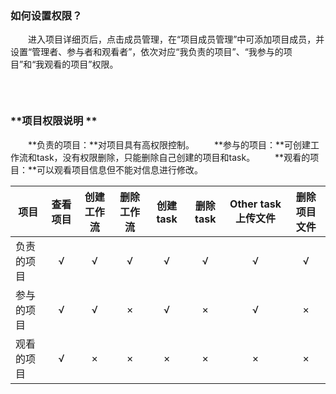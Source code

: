 ###  **如何设置权限？**
　　进入项目详细页后，点击成员管理，在“项目成员管理”中可添加项目成员，并设置“管理者、参与者和观看者”，依次对应“我负责的项目”、“我参与的项目”和“我观看的项目”权限。
<div style="text-align:center"><img data-src="1.png" width="600px" ></img>
</div>

&nbsp;
###  **项目权限说明 **
　　**负责的项目：**对项目具有高权限控制。
　　**参与的项目：**可创建工作流和task，没有权限删除，只能删除自己创建的项目和task。
　　**观看的项目：**可以观看项目信息但不能对信息进行修改。

| 项目        |查看项目   |  创建工作流  | 删除工作流    | 创建task   |  删除task  | Other task上传文件  |删除项目文件   |  
| --------   | :----:  | :----:  | :----:| :----: | :----:  | :----:| :----:  | 
| 负责的项目     | √ |   √   |√     | √ |   √    |√    | √ | 
| 参与的项目        |   √   |   √   |   ×   |   √   |   ×   |   √  |  ×   |  
| 观看的项目        |   √    |  ×  |   ×   | ×  |   ×    |  ×  |   ×    | 
　
